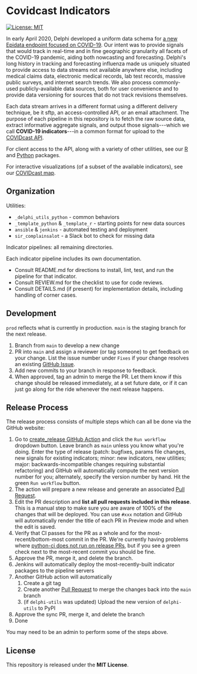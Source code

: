 # Covidcast Indicators

[![License: MIT][mit-image]][mit-url]

In early April 2020, Delphi developed a uniform data schema for [a new Epidata endpoint focused on COVID-19](https://cmu-delphi.github.io/delphi-epidata/api/covidcast.html). Our intent was to provide signals that would track in real-time and in fine geographic granularity all facets of the COVID-19 pandemic, aiding both nowcasting and forecasting. Delphi's long history in tracking and forecasting influenza made us uniquely situated to provide access to data streams not available anywhere else, including medical claims data, electronic medical records, lab test records, massive public surveys, and internet search trends. We also process commonly-used publicly-available data sources, both for user convenience and to provide data versioning for sources that do not track revisions themselves.

Each data stream arrives in a different format using a different delivery technique, be it sftp, an access-controlled API, or an email attachment. The purpose of each pipeline in this repository is to fetch the raw source data, extract informative aggregate signals, and output those signals---which we call **COVID-19 indicators**---in a common format for upload to the [COVIDcast API](https://cmu-delphi.github.io/delphi-epidata/api/covidcast.html). 

For client access to the API, along with a variety of other utilities, see our [R](https://cmu-delphi.github.io/covidcast/covidcastR/) and [Python](https://cmu-delphi.github.io/covidcast/covidcast-py/html/) packages.

For interactive visualizations (of a subset of the available indicators), see our [COVIDcast map](https://covidcast.cmu.edu).

## Organization

Utilities:
* `_delphi_utils_python` - common behaviors
* `_template_python` & `_template_r` - starting points for new data sources
* `ansible` & `jenkins` - automated testing and deployment
* `sir_complainsalot` - a Slack bot to check for missing data

Indicator pipelines: all remaining directories.

Each indicator pipeline includes its own documentation. 

* Consult README.md for directions to install, lint, test, and run the pipeline for that indicator. 
* Consult REVIEW.md for the checklist to use for code reviews. 
* Consult DETAILS.md (if present) for implementation details, including handling of corner cases.

## Development

`prod` reflects what is currently in production. `main` is the staging branch for the next release.

1. Branch from `main` to develop a new change
2. PR into `main` and assign a reviewer (or tag someone) to get feedback on your change. List the issue number under `Fixes` if your change resolves an existing [GitHub Issue](https://github.com/cmu-delphi/covidcast-indicators/issues).
3. Add new commits to your branch in response to feedback.
4. When approved, tag an admin to merge the PR. Let them know if this change should be released immediately, at a set future date, or if it can just go along for the ride whenever the next release happens.

## Release Process

The release process consists of multiple steps which can all be done via the GitHub website:

1. Go to [create_release GitHub Action](https://github.com/cmu-delphi/covidcast-indicators/actions/workflows/create-release.yml) and click the `Run workflow` dropdown button. Leave branch as `main` unless you know what you're doing. Enter the type of release (patch: bugfixes, params file changes, new signals for existing indicators; minor: new indicators, new utilities; major: backwards-incompatible changes requiring substantial refactoring) and GitHub will automatically compute the next version number for you; alternately, specify the version number by hand. Hit the green `Run workflow` button.
2. The action will prepare a new release and generate an associated [Pull Request](https://github.com/cmu-delphi/covidcast-indicators/pulls).
3. Edit the PR description and **list all pull requests included in this release**. This is a manual step to make sure you are aware of 100% of the changes that will be deployed. You can use `#xxx` notation and GitHub will automatically render the title of each PR in Preview mode and when the edit is saved.
4. Verify that CI passes for the PR as a whole and for the most-recent/bottom-most commit in the PR. We're currently having problems where [python-ci does not run on release PRs](https://github.com/cmu-delphi/covidcast-indicators/issues/1310), but if you see a green check next to the most-recent commit you should be fine.
5. Approve the PR, merge it, and delete the branch.
6. Jenkins will automatically deploy the most-recently-built indicator packages to the pipeline servers
7. Another GitHub action will automatically
   1. Create a git tag
   2. Create another [Pull Request](https://github.com/cmu-delphi/covidcast-indicators/pulls) to merge the changes back into the `main` branch
   3. (if `delphi-utils` was updated) Upload the new version of `delphi-utils` to PyPI
8. Approve the sync PR, merge it, and delete the branch
9. Done

You may need to be an admin to perform some of the steps above.

## License

This repository is released under the **MIT License**.

[mit-image]: https://img.shields.io/badge/License-MIT-yellow.svg
[mit-url]: https://opensource.org/licenses/MIT
